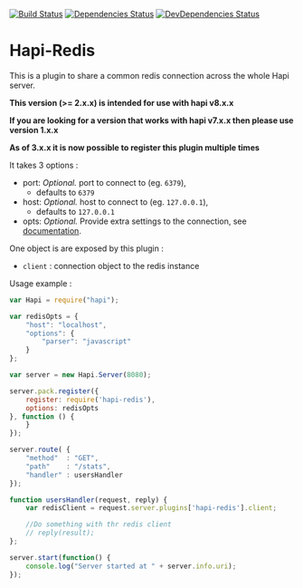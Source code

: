 [![Build Status](https://secure.travis-ci.org/sandfox/node-hapi-redis.png)](http://travis-ci.org/sandfox/node-hapi-redis)
[![Dependencies Status](https://david-dm.org/sandfox/node-hapi-redis.png)](https://david-dm.org/sandfox/node-hapi-redis)
[![DevDependencies Status](https://david-dm.org/sandfox/node-hapi-redis/dev-status.png)](https://david-dm.org/sandfox/node-hapi-redis#info=devDependencies)

# Hapi-Redis

This is a plugin to share a common redis connection across the whole Hapi server.

__This version (>= 2.x.x) is intended for use with hapi v8.x.x__

__If you are looking for a version that works with hapi v7.x.x then please use version 1.x.x__

__As of 3.x.x it is now possible to register this plugin multiple times__

It takes 3 options :

- port: *Optional.* port to connect to (eg. `6379`),
    - defaults to `6379`
- host: *Optional.* host to connect to (eg. `127.0.0.1`),
    - defaults to `127.0.0.1`
- opts: *Optional.* Provide extra settings to the connection, see [documentation](https://github.com/mranney/node_redis#rediscreateclientport-host-options).

One object is are exposed by this plugin :

- `client` : connection object to the redis instance

Usage example :
```js
var Hapi = require("hapi");

var redisOpts = {
    "host": "localhost",
    "options": {
        "parser": "javascript"
    }
};

var server = new Hapi.Server(8080);

server.pack.register({
    register: require('hapi-redis'),
    options: redisOpts
}, function () {
    }
});

server.route( {
    "method"  : "GET",
    "path"    : "/stats",
    "handler" : usersHandler
});

function usersHandler(request, reply) {
    var redisClient = request.server.plugins['hapi-redis'].client;

    //Do something with thr redis client
    // reply(result);
};

server.start(function() {
    console.log("Server started at " + server.info.uri);
});
```
